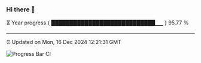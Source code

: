 ### Hi there 👋

⏳ Year progress { ████████████████████████████▁▁ } 95.77 %

---

⏰ Updated on Mon, 16 Dec 2024 12:21:31 GMT

![Progress Bar CI](https://github.com/Shyam-Makwana/GitHub-Actions-Demo/workflows/Progress%20Bar%20CI/badge.svg)
